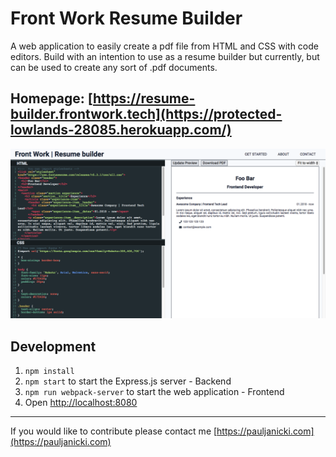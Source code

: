 # Front Work Resume Builder

A web application to easily create a pdf file from HTML and CSS with code editors. Build with an intention to use as a resume builder but currently, but can be used to create any sort of .pdf documents.

## Homepage: [https://resume-builder.frontwork.tech](https://protected-lowlands-28085.herokuapp.com/)

[![](src/assets/thumbnail.png)](https://protected-lowlands-28085.herokuapp.com)

## Development
1. `npm install`
2. `npm start` to start the Express.js server - Backend
3. `npm run webpack-server` to start the web application - Frontend
4. Open [http://localhost:8080](http://localhost:8080)

---
If you would like to contribute please contact me [https://pauljanicki.com](https://pauljanicki.com)
